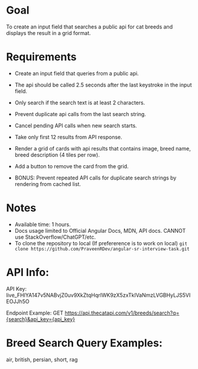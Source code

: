 # Goal

To create an input field that searches a public api for cat breeds and displays the result in a grid format.

# Requirements

- Create an input field that queries from a public api.
- The api should be called 2.5 seconds after the last keystroke in the input field.
- Only search if the search text is at least 2 characters.
- Prevent duplicate api calls from the last search string.
- Cancel pending API calls when new search starts.
- Take only first 12 results from API response.
- Render a grid of cards with api results that contains image, breed name, breed description (4 tiles per row).
- Add a button to remove the card from the grid.

- BONUS: Prevent repeated API calls for duplicate search strings by rendering from cached list.

# Notes

- Available time: 1 hours.
- Docs usage limited to Official Angular Docs, MDN, API docs. CANNOT use StackOverflow/ChatGPT/etc.
- To clone the repository to local (If prefererence is to work on local)
`git clone https://github.com/PraveenRDev/angular-sr-interview-task.git`

# API Info:

API Key: live_FHIYA147v5NABvjZ0uv9XkZtqHqrIWK9zX5zxTkIVaNmzLVGBHyLJS5VIEOJJh5O

Endpoint Example: GET https://api.thecatapi.com/v1/breeds/search?q={search}&api_key={api_key}

# Breed Search Query Examples:

air, british, persian, short, rag

